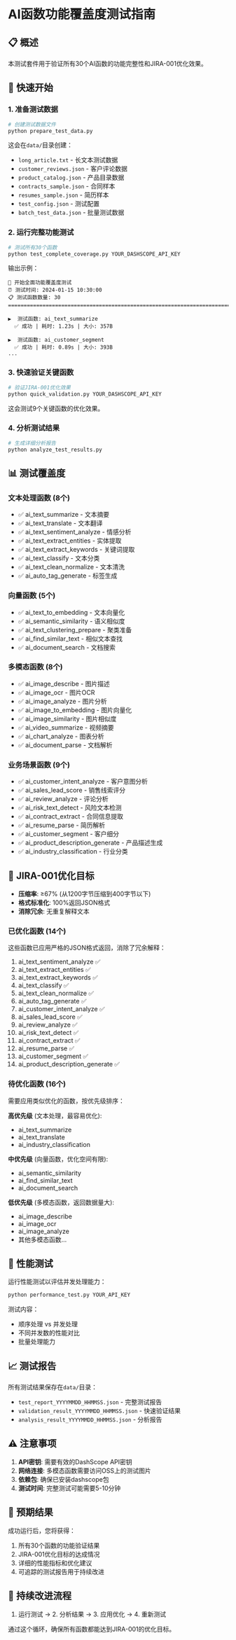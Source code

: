 # AI函数功能覆盖度测试指南

## 📋 概述

本测试套件用于验证所有30个AI函数的功能完整性和JIRA-001优化效果。

## 🚀 快速开始

### 1. 准备测试数据
```bash
# 创建测试数据文件
python prepare_test_data.py
```

这会在`data/`目录创建：
- `long_article.txt` - 长文本测试数据
- `customer_reviews.json` - 客户评论数据
- `product_catalog.json` - 产品目录数据
- `contracts_sample.json` - 合同样本
- `resumes_sample.json` - 简历样本
- `test_config.json` - 测试配置
- `batch_test_data.json` - 批量测试数据

### 2. 运行完整功能测试
```bash
# 测试所有30个函数
python test_complete_coverage.py YOUR_DASHSCOPE_API_KEY
```

输出示例：
```
🚀 开始全面功能覆盖度测试
⏰ 测试时间: 2024-01-15 10:30:00
📋 测试函数数量: 30
================================================================================

▶️  测试函数: ai_text_summarize
  ✅ 成功 | 耗时: 1.23s | 大小: 357B

▶️  测试函数: ai_customer_segment
  ✅ 成功 | 耗时: 0.89s | 大小: 393B
...
```

### 3. 快速验证关键函数
```bash
# 验证JIRA-001优化效果
python quick_validation.py YOUR_DASHSCOPE_API_KEY
```

这会测试9个关键函数的优化效果。

### 4. 分析测试结果
```bash
# 生成详细分析报告
python analyze_test_results.py
```

## 📊 测试覆盖度

### 文本处理函数 (8个)
- ✅ ai_text_summarize - 文本摘要
- ✅ ai_text_translate - 文本翻译
- ✅ ai_text_sentiment_analyze - 情感分析
- ✅ ai_text_extract_entities - 实体提取
- ✅ ai_text_extract_keywords - 关键词提取
- ✅ ai_text_classify - 文本分类
- ✅ ai_text_clean_normalize - 文本清洗
- ✅ ai_auto_tag_generate - 标签生成

### 向量函数 (5个)
- ✅ ai_text_to_embedding - 文本向量化
- ✅ ai_semantic_similarity - 语义相似度
- ✅ ai_text_clustering_prepare - 聚类准备
- ✅ ai_find_similar_text - 相似文本查找
- ✅ ai_document_search - 文档搜索

### 多模态函数 (8个)
- ✅ ai_image_describe - 图片描述
- ✅ ai_image_ocr - 图片OCR
- ✅ ai_image_analyze - 图片分析
- ✅ ai_image_to_embedding - 图片向量化
- ✅ ai_image_similarity - 图片相似度
- ✅ ai_video_summarize - 视频摘要
- ✅ ai_chart_analyze - 图表分析
- ✅ ai_document_parse - 文档解析

### 业务场景函数 (9个)
- ✅ ai_customer_intent_analyze - 客户意图分析
- ✅ ai_sales_lead_score - 销售线索评分
- ✅ ai_review_analyze - 评论分析
- ✅ ai_risk_text_detect - 风险文本检测
- ✅ ai_contract_extract - 合同信息提取
- ✅ ai_resume_parse - 简历解析
- ✅ ai_customer_segment - 客户细分
- ✅ ai_product_description_generate - 产品描述生成
- ✅ ai_industry_classification - 行业分类

## 🎯 JIRA-001优化目标

- **压缩率**: ≥67% (从1200字节压缩到400字节以下)
- **格式标准化**: 100%返回JSON格式
- **消除冗余**: 无重复解释文本

### 已优化函数 (14个)
这些函数已应用严格的JSON格式返回，消除了冗余解释：
1. ai_text_sentiment_analyze ✅
2. ai_text_extract_entities ✅
3. ai_text_extract_keywords ✅
4. ai_text_classify ✅
5. ai_text_clean_normalize ✅
6. ai_auto_tag_generate ✅
7. ai_customer_intent_analyze ✅
8. ai_sales_lead_score ✅
9. ai_review_analyze ✅
10. ai_risk_text_detect ✅
11. ai_contract_extract ✅
12. ai_resume_parse ✅
13. ai_customer_segment ✅
14. ai_product_description_generate ✅

### 待优化函数 (16个)
需要应用类似优化的函数，按优先级排序：

**高优先级** (文本处理，最容易优化):
- ai_text_summarize
- ai_text_translate
- ai_industry_classification

**中优先级** (向量函数，优化空间有限):
- ai_semantic_similarity
- ai_find_similar_text
- ai_document_search

**低优先级** (多模态函数，返回数据量大):
- ai_image_describe
- ai_image_ocr
- ai_image_analyze
- 其他多模态函数...

## 🔧 性能测试

运行性能测试以评估并发处理能力：
```bash
python performance_test.py YOUR_API_KEY
```

测试内容：
- 顺序处理 vs 并发处理
- 不同并发数的性能对比
- 批量处理能力

## 📈 测试报告

所有测试结果保存在`data/`目录：
- `test_report_YYYYMMDD_HHMMSS.json` - 完整测试报告
- `validation_result_YYYYMMDD_HHMMSS.json` - 快速验证结果
- `analysis_result_YYYYMMDD_HHMMSS.json` - 分析报告

## ⚠️ 注意事项

1. **API密钥**: 需要有效的DashScope API密钥
2. **网络连接**: 多模态函数需要访问OSS上的测试图片
3. **依赖包**: 确保已安装dashscope包
4. **测试时间**: 完整测试可能需要5-10分钟

## 🎉 预期结果

成功运行后，您将获得：
1. 所有30个函数的功能验证结果
2. JIRA-001优化目标的达成情况
3. 详细的性能指标和优化建议
4. 可追踪的测试报告用于持续改进

## 🔄 持续改进流程

1. 运行测试 → 2. 分析结果 → 3. 应用优化 → 4. 重新测试

通过这个循环，确保所有函数都能达到JIRA-001的优化目标。